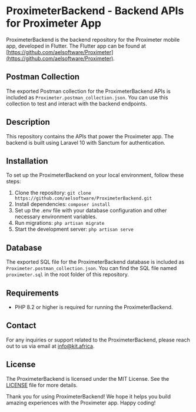 # ProximeterBackend - Backend APIs for Proximeter App

ProximeterBackend is the backend repository for the Proximeter mobile app, developed in Flutter. The Flutter app can be found at [https://github.com/aelsoftware/Proximeter](https://github.com/aelsoftware/Proximeter).

## Postman Collection

The exported Postman collection for the ProximeterBackend APIs is included as `Proximeter.postman_collection.json`. You can use this collection to test and interact with the backend endpoints.

## Description

This repository contains the APIs that power the Proximeter app. The backend is built using Laravel 10 with Sanctum for authentication.

## Installation

To set up the ProximeterBackend on your local environment, follow these steps:

1. Clone the repository: `git clone https://github.com/aelsoftware/ProximeterBackend.git`
2. Install dependencies: `composer install`
3. Set up the .env file with your database configuration and other necessary environment variables.
4. Run migrations: `php artisan migrate`
5. Start the development server: `php artisan serve`

## Database

The exported SQL file for the ProximeterBackend database is included as `Proximeter.postman_collection.json`. You can find the SQL file named `proximeter.sql` in the root folder of this repository.

## Requirements

- PHP 8.2 or higher is required for running the ProximeterBackend.

## Contact

For any inquiries or support related to the ProximeterBackend, please reach out to us via email at info@kit.africa.

## License

The ProximeterBackend is licensed under the MIT License. See the [LICENSE](LICENSE) file for more details.

Thank you for using ProximeterBackend! We hope it helps you build amazing experiences with the Proximeter app. Happy coding!

